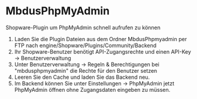 # MbdusPhpMyAdmin
Shopware-Plugin um PhpMyAdmin schnell aufrufen zu können

1. Laden Sie die Plugin Dateien aus dem Ordner MbdusPhpmyadmin per FTP nach engine/Shopware/Plugins/Community/Backend  
2. Ihr Shopware-Benutzer benötigt API-Zugangsrechte und einen API-Key -> Benutzerverwaltung
3. Unter Benutzerverwaltung -> Regeln & Berechtigungen bei "mbdusphpmyadmin" die Rechte für den Benutzer setzen 
4. Leeren Sie den Cache und laden Sie das Backend neu.
5. Im Backend können Sie unter Einstellungen -> PhpMyAdmin jetzt PhpMyAdmin öffnen ohne Zugangsdaten eingeben zu müssen.